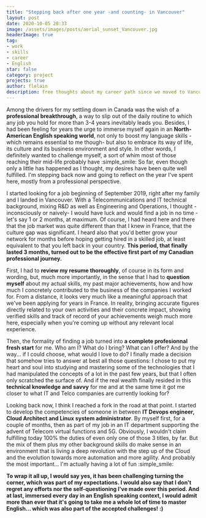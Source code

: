 ```yaml
---
title: "Stepping back after one year -and counting- in Vancouver"
layout: post
date: 2020-10-05 20:33
image: /assets/images/posts/aerial_sunset_Vancouver.jpg
headerImage: true
tag:
- work
- skills
- career
- English
star: false
category: project
projects: true
author: flelain
description: free thoughts about my career path since we moved to Vancouver
---
```


Among the drivers for my settling down in Canada was the wish of a **professional breakthrough**, a way to slip out of the daily routine to which any job you hold for more than 3-4 years inevitably leads you. Besides, I had been feeling for years the urge to immerse myself again in an **North-American English speaking world**, not only to boost my language skills -which remains essential to me though- but also to embrace its way of life, its culture and its business environment and style. In other words, I definitely wanted to challenge myself, a sort of whim most of those reaching their mid-life probably have :simple_smile: So far, even though only a little has happened as I thought, my desires have been quite well fulfilled. I'm stepping back now and going to reflect on the year I've spent here, mostly from a professional perspective.

I started looking for a job beginning of September 2019, right after my family and I landed in Vancouver. With a Telecommunications and IT technical background, mixing R&D as well as Engineering and Operations, I thought -inconsciously or naively- I would have luck and would find a job in no time - let's say 1 or 2 months, at maximum. Of course, I had heard here and there that the job market was quite different than that I knew in France, that the culture gap was significant. I heard also that you'd better grow your network for months before hoping getting hired in a skilled job, at least equivalent to that you left back in your country. **This period, that finally lasted 3 months, turned out to be the effective first part of my Canadian professional journey.**

First, I had to **review my resume thoroughly**, of course in its form and wording, but, much more importantly, in the sense that I had to **question myself** about my actual skills, my past major achievements, how and how much I concretely contributed to the business of the companies I worked for. From a distance, it looks very much like a meaningful approach that we've been applying for years in France. In reality, bringing accurate figures directly related to your own activities and their concrete impact, showing verified skills and track of record of your achievements weigh much more here, especially when you're coming up without any relevant local experience.

Then, the formality of finding a job turned into **a complete profesionnal fresh start** for me. Who am I? What do I bring? What can I offer? And by the way... if I could choose, what would I love to do? I finally made a decision that somehow tries to answer at best all those questions: I chose to put my heart and soul into studying and mastering some of the technologies that I had manipulated the concepts of a lot in the past few years, but that I often only scratched the surface of. And if the real wealth finally resided in this **technical knowledge and savvy** for me and at the same time it got me closer to what IT and Telco companies are currently looking for?

Looking back now, I think I reached a fork in the road at that point. I started to develop the competencies of someone in between **IT Devops engineer, Cloud Architect and Linux system administrator**. By myself first, for a couple of months, then as part of my job in an IT department supporting the advent of Telecom virtual functions and 5G. Obviously, I wouldn't claim fulfilling today 100% the duties of even only one of those 3 titles, by far. But the mix of them plus my other background skills do make sense in an environment that is living a deep revolution with the step up of the Cloud and the evolution towards more automation and more agility. And probably the most important... I'm actually having a lot of fun :simple_smile:

**To wrap it all up, I would say yes, it has been challenging turning the corner, which was part of my expectations. I would also say that I don't regret any efforts nor the self-questioning I've made over this period. And at last, immersed every day in an English speaking context, I would admit more than ever that it's going to take me a whole lot of time to master English... which was also part of the accepted challenges! :)**